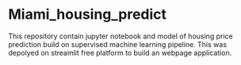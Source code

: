 # Miami_housing_predict

This repository contain jupyter notebook and model of housing price prediction build on supervised machine learning pipeline.
This was depolyed on streamlit free platform to build an webpage application.
